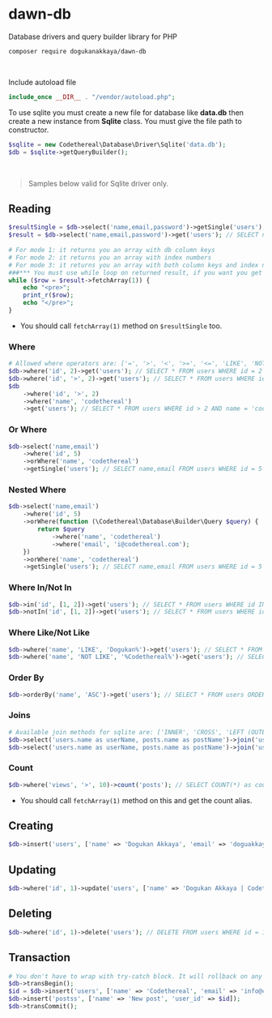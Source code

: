 # dawn-db

Database drivers and query builder library for PHP

```
composer require dogukanakkaya/dawn-db
```

<br>

Include autoload file
```php
include_once __DIR__ . "/vendor/autoload.php";
```

To use sqlite you must create a new file for database like **data.db** then create a new instance from **Sqlite** class.
You must give the file path to constructor.
```php
$sqlite = new Codethereal\Database\Driver\Sqlite('data.db');
$db = $sqlite->getQueryBuilder();
```
<br/>

> Samples below valid for Sqlite driver only.

## Reading

```php
$resultSingle = $db->select('name,email,password')->getSingle('users'); // SELECT name,email,password FROM posts LIMIT 1
$result = $db->select('name,email,password')->get('users'); // SELECT name,email,password FROM posts
  
# For mode 1: it returns you an array with db column keys
# For mode 2: it returns you an array with index numbers
# For mode 3: it returns you an array with both column keys and index numbers
###*** You must use while loop on returned result, if you want you get only one record ***###
while ($row = $result->fetchArray(1)) {
    echo "<pre>";
    print_r($row);
    echo "</pre>";
}
```
- You should call `fetchArray(1)` method on `$resultSingle` too.

### Where

```php
# Allowed where operators are: ['=', '>', '<', '>=', '<=', 'LIKE', 'NOT LIKE', 'IN', 'NOT IN']
$db->where('id', 2)->get('users'); // SELECT * FROM users WHERE id = 2
$db->where('id', '>', 2)->get('users'); // SELECT * FROM users WHERE id > 2
$db
    ->where('id', '>', 2)
    ->where('name', 'codethereal')
    ->get('users'); // SELECT * FROM users WHERE id > 2 AND name = 'codethereal'
```

### Or Where
```php
$db->select('name,email')
    ->where('id', 5)
    ->orWhere('name', 'codethereal')
    ->getSingle('users'); // SELECT name,email FROM users WHERE id = 5 OR name = 'dogukan' LIMIT 1
```

### Nested Where
```php
$db->select('name,email')
    ->where('id', 5)
    ->orWhere(function (\Codethereal\Database\Builder\Query $query) {
        return $query
            ->where('name', 'codethereal')
            ->where('email', 'i@codethereal.com');
    })
    ->orWhere('name', 'codethereal')
    ->getSingle('users'); // SELECT name,email FROM users WHERE id = 5 OR (name = 'dogukan' AND email = 'i@codethereal.com') OR name = 'codethereal' LIMIT 1
```

### Where In/Not In

```php
$db->in('id', [1, 2])->get('users'); // SELECT * FROM users WHERE id IN (1,2)
$db->notIn('id', [1, 2])->get('users'); // SELECT * FROM users WHERE id NOT IN (1,2)
```

### Where Like/Not Like

```php
$db->where('name', 'LIKE', 'Dogukan%')->get('users'); // SELECT * FROM users WHERE name LIKE 'Dogukan%'
$db->where('name', 'NOT LIKE', '%Codethereal%')->get('users'); // SELECT * FROM users WHERE name LIKE '%Codethereal%'
```

### Order By

```php
$db->orderBy('name', 'ASC')->get('users'); // SELECT * FROM users ORDER BY name ASC
```

### Joins

```php
# Available join methods for sqlite are: ['INNER', 'CROSS', 'LEFT (OUTER)']
$db->select('users.name as userName, posts.name as postName')->join('users', 'users.id = posts.user_id', 'CROSS')->get('posts');
$db->select('users.name as userName, posts.name as postName')->join('users', 'users.id = posts.user_id', 'INNER')->get('posts');
```

### Count

```php
$db->where('views', '>', 10)->count('posts'); // SELECT COUNT(*) as count FROM posts
```
- You should call `fetchArray(1)` method on this and get the count alias.

## Creating

```php
$db->insert('users', ['name' => 'Dogukan Akkaya', 'email' => 'doguakkaya27@gmail.com']); // INSERT INTO users (name, email) VALUES ('Dogukan Akkaya', 'doguakkaya27@gmail.com') | Returns insert id on success
```

## Updating

```php
$db->where('id', 1)->update('users', ['name' => 'Dogukan Akkaya | Codethereal', 'email' => 'doguakkaya27@codethereal.com']); // UPDATE users SET name = 'Dogukan Akkaya | Codethereal', email = 'doguakkaya27@codethereal.com' WHERE id = 1
```

## Deleting

```php
$db->where('id', 1)->delete('users'); // DELETE FROM users WHERE id = 1
```

## Transaction

```php
# You don't have to wrap with try-catch block. It will rollback on any error
$db->transBegin();
$id = $db->insert('users', ['name' => 'Codethereal', 'email' => 'info@codethereal.com']);
$db->insert('postss', ['name' => 'New post', 'user_id' => $id]);
$db->transCommit();
```